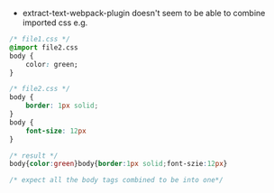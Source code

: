  * extract-text-webpack-plugin doesn't seem to be able to combine imported css
e.g. 
```css
/* file1.css */
@import file2.css
body {
	color: green;
}

/* file2.css */
body {
	border: 1px solid;
}
body {
	font-size: 12px
}

/* result */
body{color:green}body{border:1px solid;font-szie:12px}

/* expect all the body tags combined to be into one*/
```